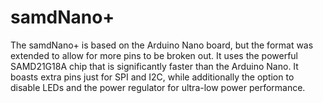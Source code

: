 # samdNano+

The samdNano+ is based on the Arduino Nano board, but the format was extended to allow for more pins to be broken out. It uses the powerful SAMD21G18A chip that is significantly faster than the Arduino Nano. It boasts extra pins just for SPI and I2C, while additionally the option to disable LEDs and the power regulator for ultra-low power performance. 
